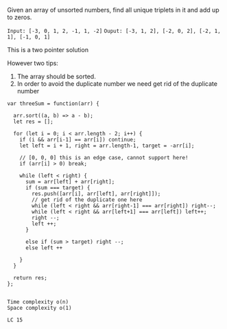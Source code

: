 
Given an array of unsorted numbers, find all unique triplets in it and add up to zeros.

`Input: [-3, 0, 1, 2, -1, 1, -2]`
`Ouput: [-3, 1, 2], [-2, 0, 2], [-2, 1, 1], [-1, 0, 1]`

This is a two pointer solution

However two tips:

1. The array should be sorted.
2. In order to avoid the duplicate number we need get rid of the duplicate number



```
var threeSum = function(arr) {
    
  arr.sort((a, b) => a - b);
  let res = [];

  for (let i = 0; i < arr.length - 2; i++) {
    if (i && arr[i-1] == arr[i]) continue;
    let left = i + 1, right = arr.length-1, target = -arr[i];
    
    // [0, 0, 0] this is an edge case, cannot support here!
    if (arr[i] > 0) break;

    while (left < right) {
      sum = arr[left] + arr[right];
      if (sum === target) {
        res.push([arr[i], arr[left], arr[right]]);  
        // get rid of the duplicate one here
        while (left < right && arr[right-1] === arr[right]) right--;
        while (left < right && arr[left+1] === arr[left]) left++;
        right --;
        left ++;
      }

      else if (sum > target) right --;
      else left ++

    }
  }

  return res;
};


Time complexity o(n)
Space complexity o(1)

LC 15
```